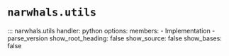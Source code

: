 # `narwhals.utils`

::: narwhals.utils
    handler: python
    options:
      members:
        - Implementation
        - parse_version
      show_root_heading: false
      show_source: false
      show_bases: false
